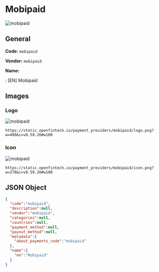 
# Mobipaid 
![mobipaid](https://static.openfintech.io/payment_providers/mobipaid/logo.png?w=400&c=v0.59.26#w100)  

## General 
 
**Code:** `mobipaid` 
 
**Vendor:** `mobipaid` 
 
**Name:** 
 
:	[EN] Mobipaid 
 

## Images 

### Logo 
 
![mobipaid](https://static.openfintech.io/payment_providers/mobipaid/logo.png?w=400&c=v0.59.26#w100)  

```
https://static.openfintech.io/payment_providers/mobipaid/logo.png?w=400&c=v0.59.26#w100
```  

### Icon 
 
![mobipaid](https://static.openfintech.io/payment_providers/mobipaid/icon.png?w=278&c=v0.59.26#w100)  

```
https://static.openfintech.io/payment_providers/mobipaid/icon.png?w=278&c=v0.59.26#w100
```  

## JSON Object 

```json
{
  "code":"mobipaid",
  "description":null,
  "vendor":"mobipaid",
  "categories":null,
  "countries":null,
  "payment_method":null,
  "payout_method":null,
  "metadata":{
    "about_payments_code":"mobipaid"
  },
  "name":{
    "en":"Mobipaid"
  }
}
```  
